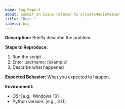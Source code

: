 ```yaml
---
name: Bug Report
about: Submit an issue related to privateMediaViewer
title: "Bug: "
labels: bug
---
```


**Description:**
Briefly describe the problem.

**Steps to Reproduce:**
1. Run the script
2. Enter username: [example]
3. Describe what happened

**Expected Behavior:**
What you expected to happen.

**Environment:**
- OS: [e.g., Windows 10]
- Python version: [e.g., 3.11]
